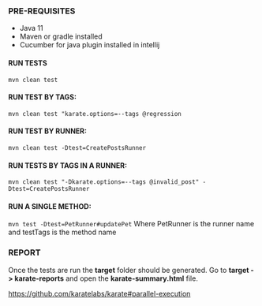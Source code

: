 ### PRE-REQUISITES
* Java 11
* Maven or gradle installed
* Cucumber for java plugin installed in intellij


#### RUN TESTS
``` mvn clean test ```

#### RUN TEST BY TAGS:
```mvn clean test "karate.options=--tags @regression```

#### RUN TEST BY RUNNER:
```mvn clean test -Dtest=CreatePostsRunner```

#### RUN TESTS BY TAGS IN A RUNNER:
```mvn clean test "-Dkarate.options=--tags @invalid_post" -Dtest=CreatePostsRunner```

#### RUN A SINGLE METHOD:
```mvn test -Dtest=PetRunner#updatePet``` Where PetRunner is the runner name and testTags is the method name 


### REPORT
Once the tests are run the **target** folder should be generated. Go to **target -> karate-reports** 
and open the **karate-summary.html** file.


https://github.com/karatelabs/karate#parallel-execution

